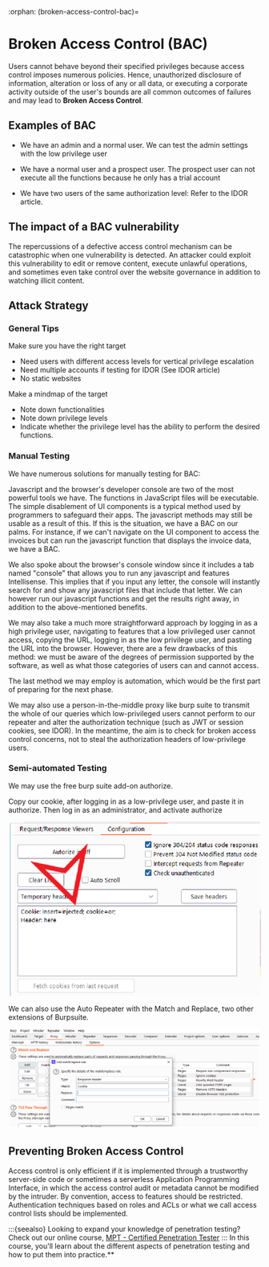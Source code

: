 :orphan:
(broken-access-control-bac)=

# Broken Access Control (BAC)

Users cannot behave beyond their specified privileges because access control imposes numerous policies. Hence, unauthorized disclosure of information, alteration or loss of any or all data, or executing a corporate activity outside of the user's bounds are all common outcomes of failures and may lead to <b> Broken Access Control</b>.

## Examples of BAC

- We have an admin and a normal user. We can test the admin settings with the low privilege user

- We have a normal user and a prospect user. The prospect user can not execute all the functions because he only has a trial account

- We have two users of the same authorization level: Refer to the IDOR article.

## The impact of a BAC vulnerability

The repercussions of a defective access control mechanism can be catastrophic when one vulnerability is detected. An attacker could exploit this vulnerability to edit or remove content, execute unlawful operations, and sometimes even take control over the website governance in addition to watching illicit content.

## Attack Strategy

### General Tips

Make sure you have the right target

- Need users with different access levels for vertical privilege escalation
- Need multiple accounts if testing for IDOR (See IDOR article)
- No static websites

Make a mindmap of the target

- Note down functionalities
- Note down privilege levels
- Indicate whether the privilege level has the ability to perform the desired functions.

### Manual Testing

We have numerous solutions for manually testing for BAC:

Javascript and the browser's developer console are two of the most powerful tools we have. The functions in JavaScript files will be executable. The simple disablement of UI components is a typical method used by programmers to safeguard their apps. The javascript methods may still be usable as a result of this. If this is the situation, we have a BAC on our palms. For instance, if we can't navigate on the UI component to access the invoices but can run the javascript function that displays the invoice data, we have a BAC.

We also spoke about the browser's console window since it includes a tab named "console" that allows you to run any javascript and features Intellisense. This implies that if you input any letter, the console will instantly search for and show any javascript files that include that letter. We can however run our javascript functions and get the results right away, in addition to the above-mentioned benefits.

We may also take a much more straightforward approach by logging in as a high privilege user, navigating to features that a low privileged user cannot access, copying the URL, logging in as the low privilege user, and pasting the URL into the browser. However, there are a few drawbacks of this method: we must be aware of the degrees of permission supported by the software, as well as what those categories of users can and cannot access.

The last method we may employ is automation, which would be the first part of preparing for the next phase.

We may also use a person-in-the-middle proxy like burp suite to transmit the whole of our queries which low-privileged users cannot perform to our repeater and alter the authorization technique (such as JWT or session cookies, see IDOR). In the meantime, the aim is to check for broken access control concerns, not to steal the authorization headers of low-privilege users.

### Semi-automated Testing

We may use the free burp suite add-on authorize.

Copy our cookie, after logging in as a low-privilege user, and paste it in authorize. Then log in as an administrator, and activate authorize

!["Authorize Extension in BurpSuite"](images/authorize.png "Authorize Extension in BurpSuite")

We can also use the Auto Repeater with the Match and Replace, two other extensions of Burpsuite.

!["Match and Replace Extension in BurpSuite"](images/match-replace.png "Match and Replace Extension in BurpSuite")

## Preventing Broken Access Control

Access control is only efficient if it is implemented through a trustworthy server-side code or sometimes a serverless Application Programming Interface, in which the access control audit or metadata cannot be modified by the intruder. By convention, access to features should be restricted. Authentication techniques based on roles and ACLs or what we call access control lists should be implemented.

:::{seealso}
Looking to expand your knowledge of penetration testing? Check out our online course, [MPT - Certified Penetration Tester](https://www.mosse-institute.com/certifications/mpt-certified-penetration-tester.html)
::: In this course, you'll learn about the different aspects of penetration testing and how to put them into practice.**
